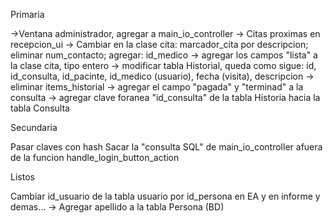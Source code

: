 Primaria

->Ventana administrador, agregar a main_io_controller
-> Citas proximas en recepcion_ui
-> Cambiar en la clase cita: marcador_cita por descripcion; eliminar  num_contacto; agregar: id_medico
-> agregar los campos "lista" a la clase cita, tipo entero
-> modificar tabla Historial, queda como sigue: id, id_consulta, id_pacinte, id_medico (usuario), fecha (visita), descripcion
-> eliminar items_historial
-> agregar el campo "pagada" y "terminad" a la consulta
-> agregar clave foranea "id_consulta" de la tabla Historia hacia la tabla Consulta

Secundaria

Pasar claves con hash
Sacar la "consulta SQL" de main_io_controller afuera de la funcion handle_login_button_action






Listos

Cambiar id_usuario de la tabla usuario por id_persona en EA y en informe y demas...
-> Agregar apellido a la tabla Persona (BD)
